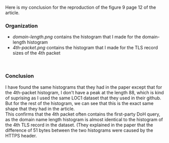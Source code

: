 Here is my conclusion for the reproduction of the figure 9 page 12 of the article.<br/>

### Organization
- *domain-length.png* contains the histogram that I made for the domain-length histogram<br/>
- *4th-packet.png* contains the histogram that I made for the TLS record sizes of the 4th packet<br/>
<br/>

### Conclusion
I have found the same histograms that they had in the paper except that for the 4th-packet histogram, 
I don't have a peak at the length 88, which is kind of suprising as I used the same LOC1 dataset that they used in their github.
But for the rest of the histogram, we can see that this is the exact same shape that they had in the article.<br/>
This confirms that the 4th packet often contains the first-party DoH query, as the domain name length histogram is almost identical to the histogram of the 
4th TLS record in the dataset. 
(They explained in the paper that the difference of 51 bytes between the two  histograms were caused by the HTTPS header.
